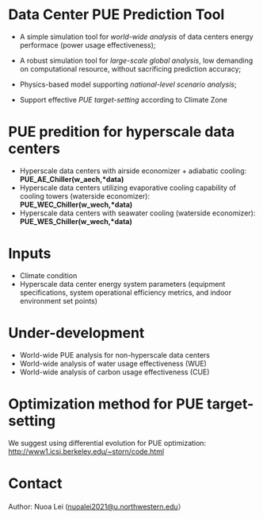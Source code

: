 # Data Center PUE Prediction Tool

* A simple simulation tool for *world-wide analysis* of data centers energy performace (power usage effectiveness);
  
* A robust simulation tool for *large-scale global analysis*, low demanding on computational resource, without sacrificing prediction accuracy;

* Physics-based model supporting *national-level scenario analysis*;

* Support effective *PUE target-setting* according to Climate Zone

  
# PUE predition for hyperscale data centers

* Hyperscale data centers with airside economizer + adiabatic cooling: __PUE_AE_Chiller(w_aech,*data)__
* Hyperscale data centers utilizing evaporative cooling capability of cooling towers (waterside economizer): __PUE_WEC_Chiller(w_wech,*data)__
* Hyperscale data centers with seawater cooling (waterside economizer): __PUE_WES_Chiller(w_wech,*data)__

# Inputs

* Climate condition
* Hyperscale data center energy system parameters (equipment specifications, system operational efficiency metrics, and indoor environment set points)


# Under-development

* World-wide PUE analysis for non-hyperscale data centers
* World-wide analysis of water usage effectiveness (WUE)
* World-wide analysis of carbon usage effectiveness (CUE)

# Optimization method for PUE target-setting

We suggest using differential evolution for PUE optimization: http://www1.icsi.berkeley.edu/~storn/code.html

# Contact
Author: Nuoa Lei (nuoalei2021@u.northwestern.edu）

